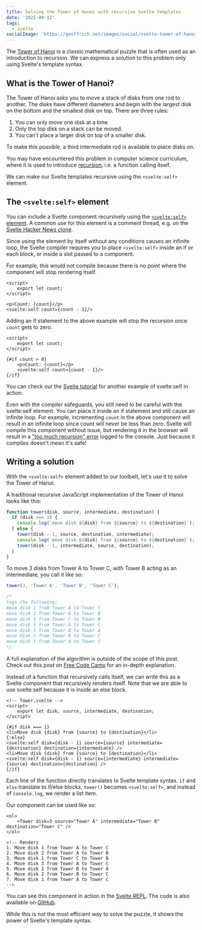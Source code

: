 ```yaml
---
title: Solving the Tower of Hanoi with recursive Svelte templates
date: '2021-04-12'
tags:
  - svelte
socialImage: 'https://geoffrich.net/images/social/svelte-tower-of-hanoi.png'
---
```


The [Tower of Hanoi](https://en.wikipedia.org/wiki/Tower_of_Hanoi) is a classic mathematical puzzle that is often used as an introduction to recursion. We can express a solution to this problem only using Svelte's template syntax.

## What is the Tower of Hanoi?

The Tower of Hanoi asks you to move a stack of disks from one rod to another. The disks have different diameters and begin with the largest disk on the bottom and the smallest disk on top. There are three rules:

1. You can only move one disk at a time.
2. Only the top disk on a stack can be moved.
3. You can't place a larger disk on top of a smaller disk.

To make this possible, a third intermediate rod is available to place disks on.

You may have encountered this problem in computer science curriculum, where it is used to introduce [recursion](<https://en.wikipedia.org/wiki/Recursion_(computer_science)>), i.e. a function calling itself.

We can make our Svelte templates recursive using the `<svelte:self>` element.

## The `<svelte:self>` element

You can include a Svelte component recursively using the [`<svelte:self>` element](https://svelte.dev/docs#svelte_self). A common use for this element is a comment thread, e.g. on the [Svelte Hacker News clone](https://hn.svelte.dev/).

Since using the element by itself without any conditions causes an infinite loop, the Svelte compiler requires you to place `<svelte:self>` inside an if or each block, or inside a slot passed to a component.

For example, this would not compile because there is no point where the component will stop rendering itself.

```svelte
<script>
	export let count;
</script>

<p>Count: {count}</p>
<svelte:self count={count - 1}/>
```

Adding an if statement to the above example will stop the recursion once `count` gets to zero.

```svelte
<script>
	export let count;
</script>

{#if count > 0}
	<p>Count: {count}</p>
	<svelte:self count={count - 1}/>
{/if}
```

You can check out the [Svelte tutorial](https://svelte.dev/tutorial/svelte-self) for another example of svelte:self in action.

Even with the compiler safeguards, you still need to be careful with the svelte:self element. You can place it inside an if statement and still cause an infinite loop. For example, incrementing `count` in the above component will result in an infinite loop since count will never be less than zero. Svelte will compile this component without issue, but rendering it in the browser will result in a ["too much recursion" error](https://developer.mozilla.org/en-US/docs/Web/JavaScript/Reference/Errors/Too_much_recursion) logged to the console. Just because it compiles doesn't mean it's safe!

## Writing a solution

With the `<svelte:self>` element added to our toolbelt, let's use it to solve the Tower of Hanoi.

A traditional recursive JavaScript implementation of the Tower of Hanoi looks like this:

```js
function tower(disk, source, intermediate, destination) {
  if (disk === 1) {
    console.log(`move disk ${disk} from ${source} to ${destination}`);
  } else {
    tower(disk - 1, source, destination, intermediate);
    console.log(`move disk ${disk} from ${source} to ${destination}`);
    tower(disk - 1, intermediate, source, destination);
  }
}
```

To move 3 disks from Tower A to Tower C, with Tower B acting as an intermediate, you call it like so:

```js
tower(3, 'Tower A', 'Tower B', 'Tower C');

/*
logs the following:
move disk 1 from Tower A to Tower C
move disk 2 from Tower A to Tower B
move disk 1 from Tower C to Tower B
move disk 3 from Tower A to Tower C
move disk 1 from Tower B to Tower A
move disk 2 from Tower B to Tower C
move disk 1 from Tower A to Tower C
*/
```

A full explanation of the algorithm is outside of the scope of this post. Check out this post on [Free Code Camp](https://www.freecodecamp.org/news/analyzing-the-algorithm-to-solve-the-tower-of-hanoi-problem-686685f032e3/) for an in-depth explanation.

Instead of a function that recursively calls itself, we can write this as a Svelte component that recursively renders itself. Note that we are able to use svelte:self because it is inside an else block.

```svelte
<!-- Tower.svelte -->
<script>
	export let disk, source, intermediate, destination;
</script>

{#if disk === 1}
<li>Move disk {disk} from {source} to {destination}</li>
{:else}
<svelte:self disk={disk - 1} source={source} intermediate={destination} destination={intermediate} />
<li>Move disk {disk} from {source} to {destination}</li>
<svelte:self disk={disk - 1} source={intermediate} intermediate={source} destination={destination} />
{/if}
```

Each line of the function directly translates to Svelte template syntax. `if` and `else` translate to if/else blocks, `tower()` becomes `<svelte:self>`, and instead of `console.log`, we render a list item.

Our component can be used like so:

```svelte
<ol>
	<Tower disk=3 source="Tower A" intermediate="Tower B" destination="Tower C" />
</ol>

<!-- Renders
1. Move disk 1 from Tower A to Tower C
2. Move disk 2 from Tower A to Tower B
3. Move disk 1 from Tower C to Tower B
4. Move disk 3 from Tower A to Tower C
5. Move disk 1 from Tower B to Tower A
6. Move disk 2 from Tower B to Tower C
7. Move disk 1 from Tower A to Tower C
-->
```

You can see this component in action in the [Svelte REPL](https://svelte.dev/repl/5fd3847e93d94ee2b3aee8258889b3fb?version=3.37.0). The code is also available on [GitHub](https://github.com/geoffrich/svelte-hanoi).

While this is not the most efficient way to solve the puzzle, it shows the power of Svelte's template syntax.
